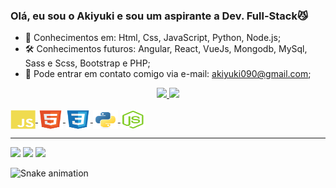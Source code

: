 ### Olá, eu sou o Akiyuki e sou um aspirante a Dev. Full-Stack😼

- 📌 Conhecimentos em: Html, Css, JavaScript, Python, Node.js;
- 🛠️ Conhecimentos futuros: Angular, React, VueJs, Mongodb, MySql, Sass e Scss, Bootstrap e PHP;
- 📧 Pode entrar em contato comigo via e-mail: akiyuki090@gmail.com;

<div align="center">
  <a href='https://github.com/Akiyuki090'>
  <img height="180em" src="https://github-readme-stats.vercel.app/api?username=Akiyuki090&show_icons=true&theme=tokyonight&include_all_commits=true&count_private=true"/>
  <img height="180em" src="https://github-readme-stats.vercel.app/api/top-langs/?username=Akiyuki090&layout=compact&langs_count=7&theme=tokyonight"/>
</div>
<div style="display: inline_block"><br>
  <img align="center" alt="Akiyuki-Js" height="30" width="40" src="https://raw.githubusercontent.com/devicons/devicon/master/icons/javascript/javascript-plain.svg">
  <img align="center" alt="Akiyuki-HTML" height="30" width="40" src="https://raw.githubusercontent.com/devicons/devicon/master/icons/html5/html5-original.svg">
  <img align="center" alt="Akiyuki-CSS" height="30" width="40" src="https://raw.githubusercontent.com/devicons/devicon/master/icons/css3/css3-original.svg">
  <img align="center" alt="Akiyuki-Python" height="30" width="40" src="https://raw.githubusercontent.com/devicons/devicon/master/icons/python/python-original.svg">
   <img align="center" alt="Akiyuki-Node.js" height="30" width="40" src="https://raw.githubusercontent.com/devicons/devicon/master/icons/nodejs/nodejs-original.svg">

</div>
  
------------------------------------------------------------------------------------------------------------------------------------------------------------------------
 
<div> 
  <a href="https://www.instagram.com/akiyuki.016/" target="_blank"><img src="https://img.shields.io/badge/-Instagram-%23E4405F?style=for-the-badge&logo=instagram&logoColor=white" target="_blank"></a>
  <a href = "mailto:akiyuki090@gmail.com"><img src="https://img.shields.io/badge/-Gmail-%23333?style=for-the-badge&logo=gmail&logoColor=white" target="_blank" ></a>
  <a href="https://www.linkedin.com/in/akiyuki-miyama-1329281b7/" target="_blank"><img src="https://img.shields.io/badge/-LinkedIn-%230077B5?style=for-the-badge&logo=linkedin&logoColor=white" target="_blank"></a> 
 
 ![Snake animation](https://github.com/Akiyuki090/Akiyuki090/blob/output/github-contribution-grid-snake.svg)
 
</div>


